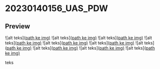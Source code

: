 # 20230140156_UAS_PDW

## Preview
![alt teks]([path ke img)](https://github.com/dannyfadli/20230140156_UAS_PDW/blob/main/Repo-ss/Cuplikan%20layar%202025-07-06%20214917.png)
![alt teks]([path ke img)](https://github.com/dannyfadli/20230140156_UAS_PDW/blob/main/Repo-ss/Cuplikan%20layar%202025-07-06%20215508.png)
![alt teks]([path ke img)](https://github.com/dannyfadli/20230140156_UAS_PDW/blob/main/Repo-ss/Cuplikan%20layar%202025-07-06%20215528.png)
![alt teks]([path ke img)](https://github.com/dannyfadli/20230140156_UAS_PDW/blob/main/Repo-ss/Cuplikan%20layar%202025-07-06%20214917.png)
![alt teks]([path ke img)](https://github.com/dannyfadli/20230140156_UAS_PDW/blob/main/Repo-ss/Cuplikan%20layar%202025-07-06%20215536.png)
![alt teks]([path ke img)](https://github.com/dannyfadli/20230140156_UAS_PDW/blob/main/Repo-ss/Cuplikan%20layar%202025-07-06%20215549.png)
![alt teks]([path ke img)](https://github.com/dannyfadli/20230140156_UAS_PDW/blob/main/Repo-ss/Cuplikan%20layar%202025-07-06%20215559.png)
![alt teks]([path ke img)](https://github.com/dannyfadli/20230140156_UAS_PDW/blob/main/Repo-ss/Cuplikan%20layar%202025-07-06%20215604.png)
![alt teks]([path ke img)](https://github.com/dannyfadli/20230140156_UAS_PDW/blob/main/Repo-ss/Cuplikan%20layar%202025-07-06%20215609.png)
![alt teks]([path ke img)](https://github.com/dannyfadli/20230140156_UAS_PDW/blob/main/Repo-ss/Cuplikan%20layar%202025-07-06%20215615.png)


teks
